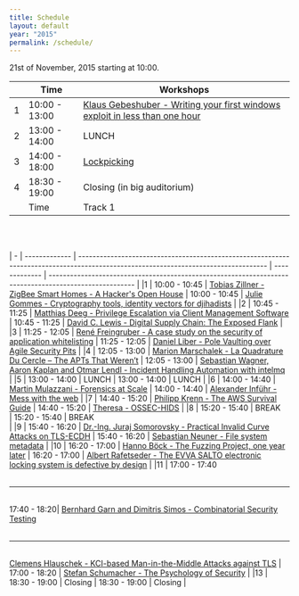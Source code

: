 ```yaml
---
title: Schedule
layout: default
year: "2015"
permalink: /schedule/
---
```


21st of November, 2015 starting at 10:00.


|   | Time          | Workshops |
| - | ------------- | --------- |
|1  | 10:00 - 13:00 | [Klaus Gebeshuber - Writing your first windows exploit in less than one hour](/talks/#15) |
|2  | 13:00 - 14:00 | LUNCH |
|3  | 14:00 - 18:00 | [Lockpicking](/talks/#13) |
|4  | 18:30 - 19:00 | Closing (in big auditorium)      |
|   | Time          | Track 1  | Time | Track 2  |

</br></br>

| - | ------------- | ----------------------------------------------------------------------------------------------------------------------------------- | ------------- | ------------------------------------------------------------------------------------------------------ |
|1  | 10:00 - 10:45 | [Tobias Zillner - ZigBee Smart Homes - A Hacker's Open House](/talks/#7) | 10:00 - 10:45 | [Julie Gommes - Cryptography tools, identity vectors for djihadists](/talks/#1)  | 
|2  | 10:45 - 11:25 | [Matthias Deeg - Privilege Escalation via Client Management Software](/talks/#5)  | 10:45 - 11:25 | [David C. Lewis - Digital Supply Chain: The Exposed Flank](/talks/#2)   |
|3  | 11:25 - 12:05 | [René Freingruber - A case study on the security of application whitelisting](/talks/#6)  | 11:25 - 12:05 | [Daniel Liber - Pole Vaulting over Agile Security Pits](/talks/#4)   |
|4  | 12:05 - 13:00 | [Marion Marschalek - La Quadrature Du Cercle – The APTs That Weren’t](/talks/#20)  | 12:05 - 13:00 | [Sebastian Wagner, Aaron Kaplan and Otmar Lendl - Incident Handling Automation with intelmq](/talks/#10)   |
|5  | 13:00 - 14:00 | LUNCH   | 13:00 - 14:00 | LUNCH   | 
|6  | 14:00 - 14:40 | [Martin Mulazzani - Forensics at Scale](/talks/#8)  | 14:00 - 14:40 | [Alexander Inführ - Mess with the web](/talks/#11)  |
|7  | 14:40 - 15:20 | [Philipp Krenn - The AWS Survival Guide](/talks/#9)  | 14:40 - 15:20 | [Theresa - OSSEC-HIDS](/talks/#14)   |
|8  | 15:20 - 15:40 | BREAK<br /> | 15:20 - 15:40 | BREAK<br /> | 
|9  | 15:40 - 16:20 | [Dr.-Ing. Juraj Somorovsky - Practical Invalid Curve Attacks on TLS-ECDH](/talks/#17) | 15:40 - 16:20 | [Sebastian Neuner - File system metadata](/talks/#16)   |
|10 | 16:20 - 17:00 | [Hanno Böck - The Fuzzing Project, one year later](/talks/#18) | 16:20 - 17:00 | [Albert Rafetseder - The EVVA SALTO electronic locking system is defective by design](/talks/#25)   |
|11 | 17:00 - 17:40 <br /><br /><hr><br /> 17:40 - 18:20| [Bernhard Garn and Dimitris Simos - Combinatorial Security Testing](/talks/#23) <br /><br /><hr><br /> [Clemens Hlauschek - KCI-based Man-in-the-Middle Attacks against TLS](/talks/#24) | 17:00 - 18:20 | [Stefan Schumacher - The Psychology of Security](/talks/#22)   |
|13 | 18:30 - 19:00 | Closing    | 18:30 - 19:00 | Closing |


